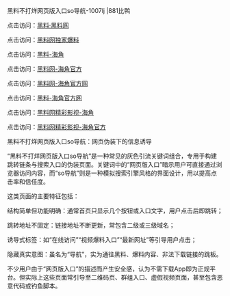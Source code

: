 黑料不打烊网页版入口so导航-1007lj |881比鸭

点击访问：<a href="https://heiliaolvzlu3.pages.dev">黑料·黑料网</a>

点击访问：<a href="https://heiliaoyvnrda.pages.dev">黑料网独家爆料</a>

点击访问：<a href="https://heiliaokof3cy.pages.dev">黑料-海角</a>

点击访问：<a href="https://heiliaotlyq53.pages.dev">黑料网-海角官方</a>

点击访问：<a href="https://heiliao3gvg9x.pages.dev">黑料网-海角官方网</a>

点击访问：<a href="https://jha.pages.dev/">黑料-海角官方网</a>

点击访问：<a href="https://heiliaoxfe5rb.pages.dev">黑料网精彩影视-海角</a>

点击访问：<a href="https://heiliaoubleqx.pages.dev">黑料网精彩影视-海角官方</a>

黑料不打烊网页版入口so导航：网页伪装下的信息诱导

“黑料不打烊网页版入口so导航”是一种常见的灰色引流关键词组合，专用于构建跳转链条与搜索入口的伪装页面。关键词中的“网页版入口”暗示用户可直接通过浏览器访问内容，而“so导航”则是一种模拟搜索引擎风格的界面设计，用以提高点击率和信任度。

这类页面的主要特征包括：

结构简单但功能明确：通常首页只显示几个按钮或入口文字，用户点击后即跳转；

跳转地址不固定：链接地址不断更新，常包含二级或三级域名；

诱导式标签：如“在线访问”“视频爆料入口”“最新网址”等引导用户点击；

隐藏真实意图：虽名为“导航”，实为通往黑料、爆料内容、非法下载链接的跳板。

不少用户由于“网页版入口”的描述而产生安全感，认为不需下载App即为正规平台。但实际上这些页面常引导至二维码页、群组入口、虚假视频页面，甚至包含恶意代码或钓鱼脚本。
